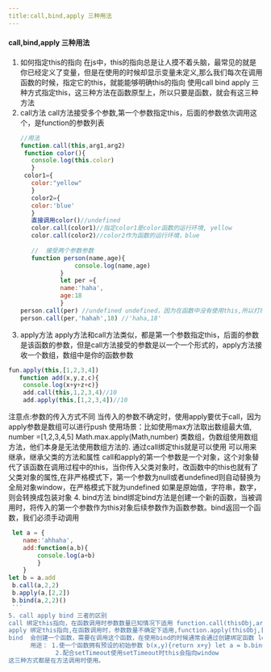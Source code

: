 ```yaml
---
title:call,bind,apply 三种用法
---
```

#### call,bind,apply 三种用法
1. 如何指定this的指向
    在js中，this的指向总是让人摸不着头脑，最常见的就是你已经定义了变量，但是在使用的时候却显示变量未定义,那么我们每次在调用函数的时候，指定它的this，就能能够明确this的指向
    使用call bind apply 三种方式指定this，这三种方法在函数原型上，所以只要是函数，就会有这三种方法
2. call方法
    call方法接受多个参数,第一个参数指定this，后面的参数依次调用这个，是function的参数列表
    ```javascript
    //用法
    function.call(this,arg1,arg2)
     function color(){
       console.log(this.color)
       }
     color1={
       color:"yellow"
       }
       color2={
       color:'blue'
       }
       直接调用color()//undefined
       color.call(color1)//指定color1是color函数的运行环境, yellow
       color.call(color2)//color2作为函数的运行环境，blue  
       
       //  接受两个参数参数
       function person(name,age){
                   console.log(name,age)
               }
               let per ={
               name:'haha',
               age:18
               }
   person.call(per) //undefined undefined，因为在函数中没有使用this,所以打印的值是未定义
   person.call(per,'hahah',18) //'haha,18'
    ```
3. apply方法
apply方法和call方法类似，都是第一个参数指定this，后面的参数是该函数的参数，但是call方法接受的参数是以一个一个形式的，apply方法接收一个数组，数组中是你的函数参数

```javascript
fun.apply(this,[1,2,3,4])
   function add(x,y,z,c){
    console.log(x+y+z+c)}
    add.call(this,1,2,3,4)//10
    add.apply(this,[1,2,3,4])//10
```
注意点:参数的传入方式不同
      当传入的参数不确定时，使用apply要优于call，因为apply参数是数组可以进行push
使用场景：比如使用max方法取出数组最大值, number =[1,2,3,4,5] Math.max.apply(Math,number)
        类数组，伪数组使用数组方法，他们本身是无法使用数组方法的. 通过call绑定this就是可以使用
        可以用来继承，继承父类的方法和属性
call和apply的第一个参数是一个对象，这个对象替代了该函数在调用过程中的this，当你传入父类对象时，改函数中的this也就有了父类对象的属性,在非严格模式下，第一个参数为null或者undefined则自动替换为全局对象window，在严格模式下就为undefined
如果是原始值，字符串，数字，则会转换成包装对象
4. bind方法
    bind绑定bind方法是创建一个新的函数，当被调用时，将传入的第一个参数作为this对象后续参数作为函数参数。bind返回一个函数，我们必须手动调用
   ```javascript
    let a = {
       name:'ahhaha',
       add:function(a,b){
           console.log(a+b)
           }
       }
   let b = a.add
    b.call(a,2,2)
    b.apply(a,[2,2])
    b.bind(a,2,2)()
    ```
5. call apply bind 三者的区别
   call 绑定this指向，在函数调用时参数数量已知情况下适用 function.call(thisObj,args1,args2,args3)
   apply 绑定this指向,在函数调用时，参数数量不确定下适用,function.apply(thisObj,[])接受一个数组传递参数 
   bind  会创建一个函数，需要在调用这个函数，在使用bind的时候通常会通过创建绑定函数 let a = add.bind(obj),a就是绑定函数
         用途： 1.使一个函数拥有预设的初始参数 b(x,y){return x+y} let a = b.bind(null,37)
                2.配合setTimeout使用setTimeout时this会指向window
   这三种方式都是在方法调用时使用。
    